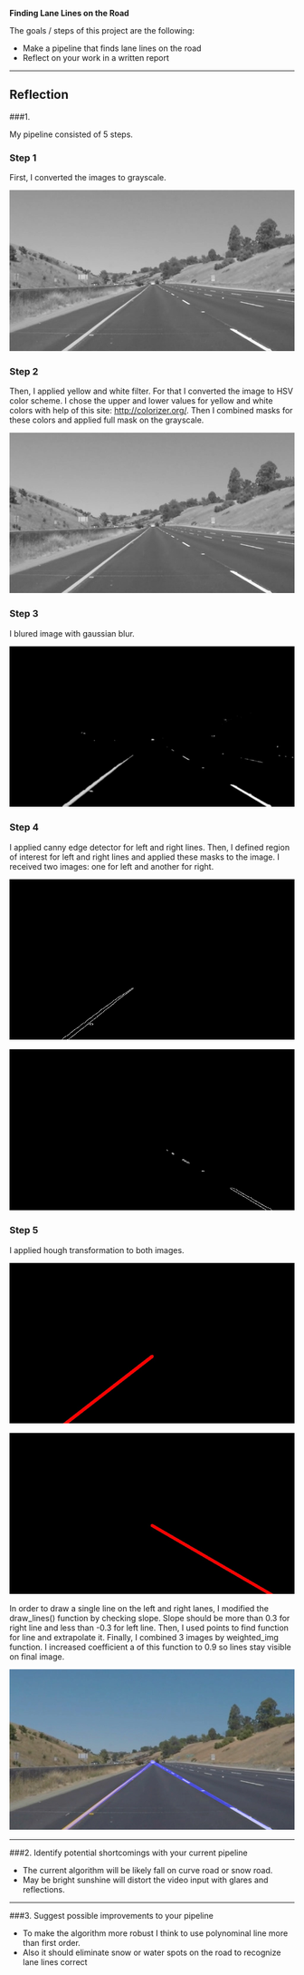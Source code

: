 **Finding Lane Lines on the Road**

The goals / steps of this project are the following:
* Make a pipeline that finds lane lines on the road
* Reflect on your work in a written report


[//]: # (Image References)
[image1]: ./pipeline/grayscale.jpg "Grayscale"
[image2]: ./pipeline/filter.jpg "After filtering"
[image3]: ./pipeline/blur.jpg "Blur"
[image4]: ./pipeline/left_edges.jpg "Left edges"
[image5]: ./pipeline/right_edges.jpg "Right edges"
[image6]: ./pipeline/left_line.jpg "Left line"
[image7]: ./pipeline/right_line.jpg "Right line"
[image8]: ./pipeline/final.jpg "Final"
---

## Reflection

###1.

My pipeline consisted of 5 steps.

### Step 1
First, I converted the images to grayscale.

![alt][image1]

### Step 2
Then, I applied yellow and white filter. For that I converted the image to HSV color scheme. I chose the upper and lower values for yellow and white colors with help of this site: http://colorizer.org/. Then I combined masks for these colors and applied full mask on the grayscale.

![alt][image1]

### Step 3

I blured image with gaussian blur.

![alt][image3]

### Step 4

I applied canny edge detector for left and right lines. Then, I defined region of interest for left and right lines and applied these masks to the image. I received two images: one for left and another for right.

![alt][image4]

![alt][image5]

### Step 5

I applied hough transformation to both images.

![alt][image6]

![alt][image7]

In order to draw a single line on the left and right lanes, I modified the draw_lines() function by checking slope. Slope should be more than 0.3 for right line and less than -0.3 for left line. Then, I used points to find function for line and extrapolate it. Finally, I combined 3 images by weighted_img function. I increased coefficient a of this function to 0.9 so lines stay visible on final image.

![alt][image8]

---
###2. Identify potential shortcomings with your current pipeline

* The current algorithm will be likely fall on curve road or snow road. 
* May be bright sunshine will distort the video input with glares and reflections.
---
###3. Suggest possible improvements to your pipeline

* To make the algorithm more robust I think to use polynominal line more than first order. 
* Also it should eliminate snow or water spots on the road to recognize lane lines correct
